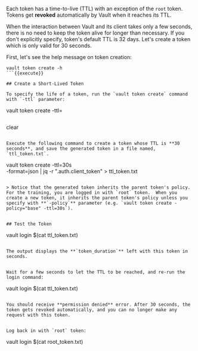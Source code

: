 Each token has a time-to-live (TTL) with an exception of the `root` token.  Tokens get **revoked** automatically by Vault when it reaches its TTL.

When the interaction between Vault and its client takes only a few seconds, there is no need to keep the token alive for longer than necessary. If you don't explicitly specify, token's default TTL is 32 days.  Let's create a token which is only valid for 30 seconds.


First, let's see the help message on token creation:

```
vault token create -h
```{{execute}}

## Create a Short-Lived Token

To specify the life of a token, run the `vault token create` command with `-ttl` parameter:

```
vault token create -ttl=<duration>
```

```
clear
```{{execute}}

Execute the following command to create a token whose TTL is **30 seconds**, and save the generated token in a file named, `ttl_token.txt`.

```
vault token create -ttl=30s  \
    -format=json | jq -r ".auth.client_token" > ttl_token.txt
```{{execute}}

> Notice that the generated token inherits the parent token's policy.  For the training, you are logged in with `root` token.  When you create a new token, it inherits the parent token's policy unless you specify with **`-policy`** parameter (e.g. `vault token create -policy="base" -ttl=30s`).


## Test the Token

```
vault login $(cat ttl_token.txt)
```{{execute}}

The output displays the **`token_duration`** left with this token in seconds.


Wait for a few seconds to let the TTL to be reached, and re-run the login command:

```
vault login $(cat ttl_token.txt)
```{{execute}}

You should receive **permission denied** error. After 30 seconds, the token gets revoked automatically, and you can no longer make any request with this token.


Log back in with `root` token:

```
vault login $(cat root_token.txt)
```{{execute}}
